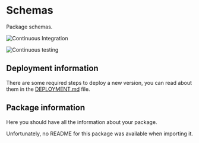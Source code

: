 # Schemas

Package schemas.

![Continuous Integration](https://github.bitwa.la/bitwala-cryptobank-squad/package-schemas/workflows/Continuous%20Integration/badge.svg)

![Continuous testing](https://github.bitwa.la/bitwala-cryptobank-squad/package-schemas/workflows/Continuous%20Testing/badge.svg?event=push)


## Deployment information

There are some required steps to deploy a new version, you can read about them in the [DEPLOYMENT.md](DEPLOYMENT.md) file.

## Package information

Here you should have all the information about your package.

Unfortunately, no README for this package was available when importing it.

